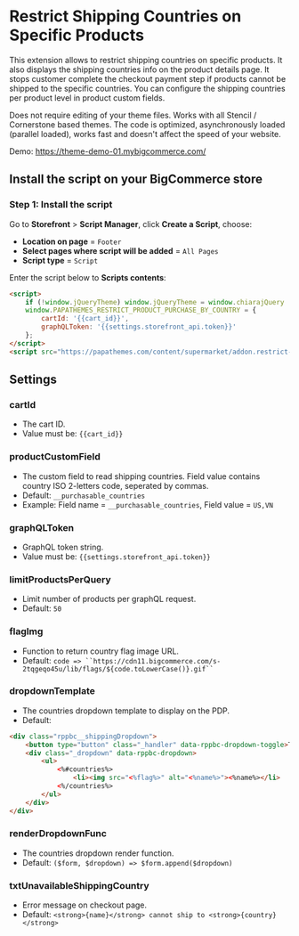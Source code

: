 # Restrict Shipping Countries on Specific Products


This extension allows to restrict shipping countries on specific products. It also displays the shipping countries info on the product details page. It stops customer complete the checkout payment step if products cannot be shipped to the specific countries. You can configure the shipping countries per product level in product custom fields.

Does not require editing of your theme files. Works with all Stencil / Cornerstone based themes. The code is optimized, asynchronously loaded (parallel loaded), works fast and doesn't affect the speed of your website.

Demo: https://theme-demo-01.mybigcommerce.com/

## Install the script on your BigCommerce store

### Step 1: Install the script

Go to **Storefront** > **Script Manager**, click **Create a Script**, choose:

- **Location on page** = `Footer`
- **Select pages where script will be added** = `All Pages`
- **Script type** = `Script`

Enter the script below to **Scripts contents**: 

```html
<script>
    if (!window.jQueryTheme) window.jQueryTheme = window.chiarajQuery || window.jQuerySupermarket;
    window.PAPATHEMES_RESTRICT_PRODUCT_PURCHASE_BY_COUNTRY = {
        cartId: '{{cart_id}}',
        graphQLToken: '{{settings.storefront_api.token}}'
    };
</script>
<script src="https://papathemes.com/content/supermarket/addon.restrict-product-purchase-by-country.js" async defer></script>
```

## Settings

### cartId

- The cart ID.
- Value must be: `{{cart_id}}`

### productCustomField

- The custom field to read shipping countries. Field value contains country ISO 2-letters code, seperated by commas.
- Default: `__purchasable_countries`
- Example: Field name = `__purchasable_countries`, Field value = `US,VN`

### graphQLToken

- GraphQL token string.
- Value must be: `{{settings.storefront_api.token}}`

### limitProductsPerQuery

- Limit number of products per graphQL request.
- Default: `50`

### flagImg

- Function to return country flag image URL.
- Default: `code => ``https://cdn11.bigcommerce.com/s-2tqgeqo45u/lib/flags/${code.toLowerCase()}.gif`` `

### dropdownTemplate

- The countries dropdown template to display on the PDP.
- Default:

```html
<div class="rppbc__shippingDropdown">
    <button type="button" class="_handler" data-rppbc-dropdown-toggle>This product ship to</button>
    <div class="_dropdown" data-rppbc-dropdown>
        <ul>
            <%#countries%>
                <li><img src="<%flag%>" alt="<%name%>"><%name%></li>
            <%/countries%>
        </ul>
    </div>
</div>
```

### renderDropdownFunc

- The countries dropdown render function.
- Default: `($form, $dropdown) => $form.append($dropdown)`

### txtUnavailableShippingCountry

- Error message on checkout page.
- Default: `<strong>{name}</strong> cannot ship to <strong>{country}</strong>`
